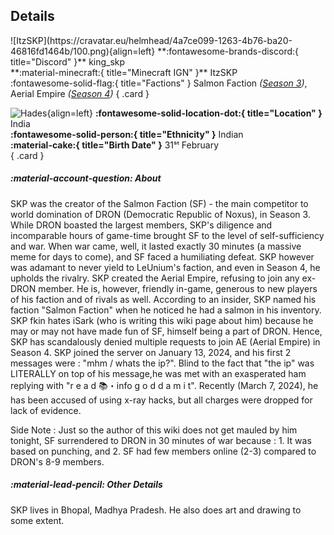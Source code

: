 ## Details
<div class="grid" markdown>
![ItzSKP](https://cravatar.eu/helmhead/4a7ce099-1263-4b76-ba20-46816fd1464b/100.png){align=left}
**:fontawesome-brands-discord:{ title="Discord" }** king_skp<br>
**:material-minecraft:{ title="Minecraft IGN" }** ItzSKP<br>
:fontawesome-solid-flag:{ title="Factions" } Salmon Faction <i>(<a href="../seasons/s3.md">Season 3</a>)</i>, Aerial Empire <i>(<a href="../seasons/s4.md">Season 4</a>)</i>
{ .card }

![Hades](https://cdn.discordapp.com/avatars/1111067959935377428/25914b0ce2c9879e1e48888a4ee8fe1d.webp?width=120&height=120){align=left}
**:fontawesome-solid-location-dot:{ title="Location" }** India<br>
**:fontawesome-solid-person:{ title="Ethnicity" }** Indian<br>
**:material-cake:{ title="Birth Date" }** 31ˢᵗ February<br>
{ .card }
</div>

##### :material-account-question: About
SKP was the creator of the Salmon Faction (SF) - the main competitor to world domination of DRON (Democratic Republic of Noxus), in Season 3. While DRON boasted the largest members, SKP's diligence and incomparable hours of game-time brought SF to the level of self-sufficiency and war. When war came, well, it lasted exactly 30 minutes (a massive meme for days to come), and SF faced a humiliating defeat. SKP however was adamant to never yield to LeUnium's faction, and even in Season 4, he upholds the rivalry. SKP created the Aerial Empire, refusing to join any ex-DRON member. He is, however, friendly in-game, generous to new players of his faction and of rivals as well. 
According to an insider, SKP named his faction "Salmon Faction" when he noticed he had a salmon in his inventory. 
SKP fkin hates iSark (who is writing this wiki page about him) because he may or may not have made fun of SF, himself being a part of DRON. Hence, SKP has scandalously denied multiple requests to join AE (Aerial Empire) in Season 4.
SKP joined the server on January 13, 2024, and his first 2 messages were : "mhm / whats the ip?". Blind to the fact that "the ip" was LITERALLY on top of his message,he was met with an exasperated ham replying with "r e a d  ⁠📚・info  g o d d a m i t".
Recently (March 7, 2024), he has been accused of using x-ray hacks, but all charges were dropped for lack of evidence.

Side Note : Just so the author of this wiki does not get mauled by him tonight, SF surrendered to DRON in 30 minutes of war because : 1. It was based on punching, and 2. SF had few members online (2-3) compared to DRON's 8-9 members.

##### :material-lead-pencil: Other Details
SKP lives in Bhopal, Madhya Pradesh. He also does art and drawing to some extent. 
